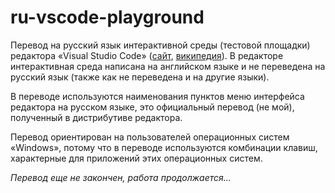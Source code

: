 # ru-vscode-playground
Перевод на русский язык интерактивной среды (тестовой площадки) редактора «Visual Studio Code» ([сайт](https://code.visualstudio.com), [википедия](https://ru.wikipedia.org/wiki/Visual_Studio_Code)). В редакторе интерактивная среда написана на английском языке и не переведена на русский язык (также как не переведена и на другие языки).

В переводе используются наименования пунктов меню интерфейса редактора на русском языке, это официальный перевод (не мой), полученный в дистрибутиве редактора.

Перевод ориентирован на пользователей операционных систем «Windows», потому что в переводе используются комбинации клавиш, характерные для приложений этих операционных систем.

_Перевод еще не закончен, работа продолжается..._

